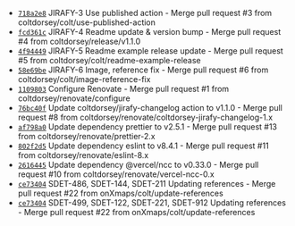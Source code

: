 * [`718a2e8`](http://github.com/onXmaps/commit/718a2e84911bddcb1e7df6182bcbd233f6c195b3) JIRAFY-3 Use published action - Merge pull request #3 from coltdorsey/colt/use-published-action
* [`fcd361c`](http://github.com/onXmaps/commit/fcd361c85f0cd1a20163c90ba51fce7b489537eb) JIRAFY-4 Readme update & version bump - Merge pull request #4 from coltdorsey/release/v1.1.0
* [`4f94449`](http://github.com/onXmaps/commit/4f94449419698e134785e58ceac74702ab47781b) JIRAFY-5 Readme example release update - Merge pull request #5 from coltdorsey/colt/readme-example-release
* [`58e69be`](http://github.com/onXmaps/commit/58e69be6433c786c2618536dc1d1dbbdde30a461) JIRAFY-6 Image, reference fix - Merge pull request #6 from coltdorsey/colt/image-reference-fix
* [`1109803`](http://github.com/onXmaps/commit/110980389e537555e257b5a1b07a683a3966eef8) Configure Renovate - Merge pull request #1 from coltdorsey/renovate/configure
* [`76bc40f`](http://github.com/onXmaps/commit/76bc40f804cdfe7e42d12c985576fdec21e269a8) Update coltdorsey/jirafy-changelog action to v1.1.0 - Merge pull request #8 from coltdorsey/renovate/coltdorsey-jirafy-changelog-1.x
* [`af798a0`](http://github.com/onXmaps/commit/af798a09f8f97c858c4631f760ab995889144779) Update dependency prettier to v2.5.1 - Merge pull request #13 from coltdorsey/renovate/prettier-2.x
* [`802f2d5`](http://github.com/onXmaps/commit/802f2d59003a81855c0367afe521979424d7039c) Update dependency eslint to v8.4.1 - Merge pull request #11 from coltdorsey/renovate/eslint-8.x
* [`2616445`](http://github.com/onXmaps/commit/26164452d005d08b01bc266abc49de2eae70260c) Update dependency @vercel/ncc to v0.33.0 - Merge pull request #10 from coltdorsey/renovate/vercel-ncc-0.x
* [`ce73404`](http://github.com/onXmaps/commit/ce73404ce5cb38c9c6a86b6188a790e76a7575fb) SDET-486, SDET-144, SDET-211 Updating references - Merge pull request #22 from onXmaps/colt/update-references
* [`ce73404`](http://github.com/onXmaps/commit/ce73404ce5cb38c9c6a86b6188a790e76a7575fb) SDET-499, SDET-122, SDET-221, SDET-912 Updating references - Merge pull request #22 from onXmaps/colt/update-references